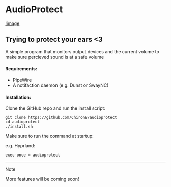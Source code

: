 # AudioProtect

[!image](https://github.com/Chiron8/AudioProtect/blob/master/image.png)

## Trying to protect your ears <3

A simple program that monitors output devices and the current volume to make sure percieved sound is at a safe volume

#### Requirements:

- PipeWire
- A notifaction daemon (e.g. Dunst or SwayNC)

#### Installation:

Clone the GitHub repo and run the install script:

```
git clone https://github.com/Chiron8/audioprotect
cd audioprotect
./install.sh
```

Make sure to run the command at startup:

e.g. Hyprland:

```
exec-once = audioprotect
```

---

> [!NOTE]
> More features will be coming soon!
